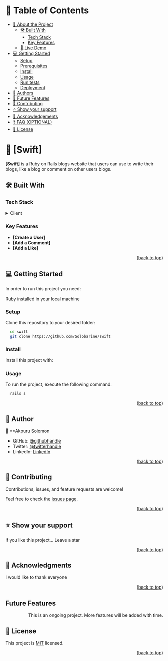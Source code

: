 # 📗 Table of Contents

- [📖 About the Project](#about-project)
  - [🛠 Built With](#built-with)
    - [Tech Stack](#tech-stack)
    - [Key Features](#key-features)
  - [🚀 Live Demo](#live-demo)
- [💻 Getting Started](#getting-started)
  - [Setup](#setup)
  - [Prerequisites](#prerequisites)
  - [Install](#install)
  - [Usage](#usage)
  - [Run tests](#run-tests)
  - [Deployment](#triangular_flag_on_post-deployment)
- [👥 Authors](#authors)
- [🔭 Future Features](#future-features)
- [🤝 Contributing](#contributing)
- [⭐️ Show your support](#support)
- [🙏 Acknowledgements](#acknowledgements)
- [❓ FAQ (OPTIONAL)](#faq)
- [📝 License](#license)


# 📖 [Swift] <a name="about-project"></a>

**[Swift]** is a Ruby on Rails blogs website that users can use to write their blogs, like a blog or comment on other users blogs.

## 🛠 Built With <a name="built-with"></a>

### Tech Stack <a name="tech-stack"></a>

<details>
  <summary>Client</summary>
  <ul>
    <li><a href="https://ruby.org/">Ruby on Rails</a></li>
  </ul>
</details>



### Key Features <a name="key-features"></a>



- **[Create a User]**
- **[Add a Comment]**
- **[Add a Like]**

<p align="right">(<a href="#readme-top">back to top</a>)</p>



## 💻 Getting Started <a name="getting-started"></a>

In order to run this project you need:

Ruby installed in your local machine

### Setup

Clone this repository to your desired folder:

```sh
  cd swift
  git clone https://github.com/Solobarine/swift
```

### Install

Install this project with:
### Usage

To run the project, execute the following command:

```sh
  rails s
```
<p align="right">(<a href="#readme-top">back to top</a>)</p>



## 👥 Author <a name="authors"></a>
👤 **Akpuru Solomon

- GitHub: [@githubhandle](https://github.com/solobarine)
- Twitter: [@twitterhandle](https://twitter.com/solomonakpuru)
- LinkedIn: [LinkedIn](https://linkedin.com/in/solomon-akpuru)

<p align="right">(<a href="#readme-top">back to top</a>)</p>


## 🤝 Contributing <a name="contributing"></a>

Contributions, issues, and feature requests are welcome!

Feel free to check the [issues page](../../issues/).

<p align="right">(<a href="#readme-top">back to top</a>)</p>


## ⭐️ Show your support <a name="support"></a>



If you like this project...
Leave a star

<p align="right">(<a href="#readme-top">back to top</a>)</p>


## 🙏 Acknowledgments <a name="acknowledgements"></a>

I would like to thank everyone

<p align="right">(<a href="#readme-top">back to top</a>)</p>

## Future Features
<p align="right">This is an ongoing project. More features will be added with time.</p>


## 📝 License <a name="license"></a>

This project is [MIT](./LICENSE) licensed.

<p align="right">(<a href="#readme-top">back to top</a>)</p>

